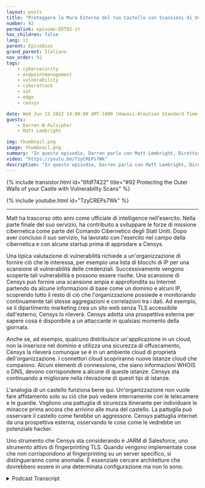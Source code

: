 ```yaml
---
layout: posts
title: "Proteggere le Mura Esterne del tuo Castello con Scansioni di Vulnerabilità"
number: 92
permalink: episode-EDT92-it
has_children: false
lang: it
parent: Episódios
grand_parent: Italiano
nav_order: 92
tags:
    - cybersecurity
    - endpointmanagement
    - vulnerability
    - cyberattack
    - iot
    - edge
    - censys

date: Wed Jun 15 2022 14:00:00 GMT-1000 (Hawaii-Aleutian Standard Time)
guests:
    - Darren W Pulsipher
    - Matt Lembright

img: thumbnail.png
image: thumbnail.png
summary: "In questo episodio, Darren parla con Matt Lembright, Direttore delle Applicazioni Federali di Censys, su come Censys valuta la superficie di attacco per i dispositivi connessi a Internet, consentendo alle organizzazioni di eliminare le vulnerabilità."
video: "https://youtu.be/TzyCREPs7Wk"
description: "In questo episodio, Darren parla con Matt Lembright, Direttore delle Applicazioni Federali di Censys, su come Censys valuta la superficie di attacco per i dispositivi connessi a Internet, consentendo alle organizzazioni di eliminare le vulnerabilità."
---
```


<div>
{% include transistor.html id="6fdf7422" title="#92 Protecting the Outer Walls of your Castle with Vulnerability Scans" %}

{% include youtube.html id="TzyCREPs7Wk" %}
</div>

---

Matt ha trascorso otto anni come ufficiale di intelligence nell'esercito. Nella parte finale del suo servizio, ha contribuito a sviluppare le forze di missione cibernetica come parte del Comando Cibernetico degli Stati Uniti. Dopo aver concluso il suo servizio, ha lavorato con l'esercito nel campo della cibernetica e con alcune startup prima di approdare a Censys.

Una tipica valutazione di vulnerabilità richiede a un'organizzazione di fornire ciò che le interessa, per esempio una lista di blocchi di IP per una scansione di vulnerabilità delle credenziali. Successivamente vengono scoperte tali vulnerabilità e possono essere risolte. Una scansione di Censys può fornire una scansione ampia e approfondita su Internet partendo da alcune informazioni di base come un dominio e alcuni IP, scoprendo tutto il resto di ciò che l'organizzazione possiede e monitorando continuamente tali stesse aggregazioni e correlazioni tra i dati. Ad esempio, se il dipartimento marketing crea un sito web senza TLS accessibile dall'esterno, Censys lo rileverà. Censys adotta una prospettiva esterna per sapere cosa è disponibile a un attaccante in qualsiasi momento della giornata.

Anche se, ad esempio, qualcuno distribuisce un'applicazione in un cloud, non la inserisce nel dominio e utilizza una sicurezza di offuscamento, Censys la rileverà comunque se è in un ambiente cloud di proprietà dell'organizzazione. I connettori cloud scopriranno nuove istanze cloud che compaiono. Alcuni elementi di connessione, che siano informazioni WHOIS o DNS, devono corrispondere a alcune di queste istanze. Censys sta continuando a migliorare nella rilevazione di questi tipi di istanze.

L'analogia di un castello funziona bene qui. Un'organizzazione non vuole fare affidamento solo su ciò che può vedere internamente con le telecamere e le guardie. Vogliono una pattuglia di sicurezza itinerante per individuare le minacce prima ancora che arrivino alle mura del castello. La pattuglia può osservare il castello come farebbe un aggressore. Censys pattuglia internet da una prospettiva esterna, osservando le cose come le vedrebbe un potenziale hacker.

Uno strumento che Censys sta considerando è JARM di Salesforce, uno strumento attivo di fingerprinting TLS. Quando vengono implementate cose che non corrispondono al fingerprinting su un server specifico, si distingueranno come anomalie. È essenziale cercare architetture che dovrebbero essere in una determinata configurazione ma non lo sono.



<details>
<summary> Podcast Transcript </summary>

<p></p>

</details>
